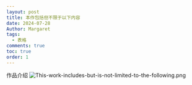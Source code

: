```yaml
---
layout: post
title: 本作包括但不限于以下内容
date: 2024-07-28
Author: Margaret
tags:
  - 表格
comments: true
toc: true
order: 1
---
```

作品介绍
![This-work-includes-but-is-not-limited-to-the-following.png](https://s2.loli.net/2024/07/28/V8KUQ95kFLysdHI.png)
